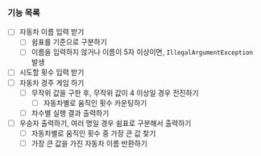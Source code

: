 ### 기능 목록

- [ ] 자동차 이름 입력 받기
    - [ ] 쉼표를 기준으로 구분하기
    - [ ] 이름을 입력하지 않거나 이름이 5자 이상이면, `IllegalArgumentException` 발생
- [ ] 시도할 횟수 입력 받기
- [ ] 자동차 경주 게임 하기
    - [ ] 무작위 값을 구한 후, 무작위 값이 4 이상일 경우 전진하기
        - [ ] 자동차별로 움직인 횟수 카운팅하기
    - [ ] 차수별 실행 결과 출력하기
- [ ] 우승자 출력하기, 여러 명일 경우 쉼표로 구분해서 출력하기
    - [ ] 자동차별로 움직인 횟수 중 가장 큰 값 찾기
    - [ ] 가장 큰 값을 가진 자동차 이름 반환하기
